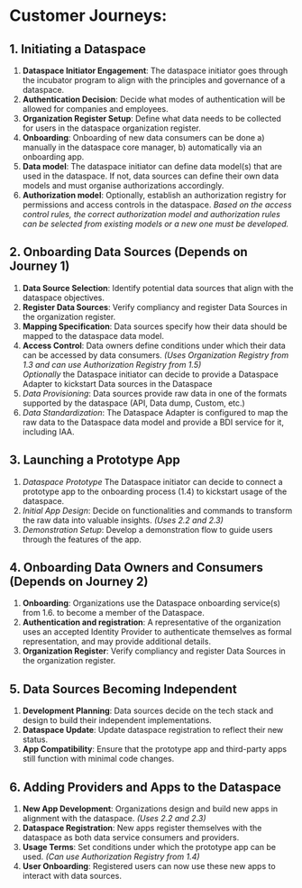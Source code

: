 # Customer Journeys:

## 1. Initiating a Dataspace

1. **Dataspace Initiator Engagement**: The dataspace initiator goes through the incubator program to align with the principles and governance of a dataspace.
2. **Authentication Decision**: Decide what modes of authentication will be allowed for companies and employees.
3. **Organization Register Setup**: Define what data needs to be collected for users in the dataspace organization register.
4. **Onboarding**: Onboarding of new data consumers can be done a) manually in the dataspace core manager, b) automatically via an onboarding app.
5. **Data model**: The dataspace initiator can define data model(s) that are used in the dataspace. If not, data sources can define their own data models and must organise authorizations accordingly.
6. **Authorization model**: Optionally, establish an authorization registry for permissions and access controls in the dataspace. _Based on the access control rules, the correct authorization model and authorization rules can be selected from existing models or a new one must be developed._

## 2. Onboarding Data Sources (Depends on Journey 1)

1. **Data Source Selection**: Identify potential data sources that align with the dataspace objectives.
2. **Register Data Sources**: Verify compliancy and register Data Sources in the organization register.
3. **Mapping Specification**: Data sources specify how their data should be mapped to the dataspace data model.
4. **Access Control**: Data owners define conditions under which their data can be accessed by data consumers. _(Uses Organization Registry from 1.3 and can use Authorization Registry from 1.5)_  
_Optionally_ the Dataspace initiator can decide to provide a Dataspace Adapter to kickstart Data sources in the Dataspace
5. _Data Provisioning_: Data sources provide raw data in one of the formats supported by the dataspace (API, Data dump, Custom, etc.)
6. _Data Standardization_: The Dataspace Adapter is configured to map the raw data to the Dataspace data model and provide a BDI service for it, including IAA.

## 3. Launching a Prototype App
1. _Dataspace Prototype_ The Dataspace initiator can decide to connect a prototype app to the onboarding process (1.4) to kickstart usage of the dataspace.
2. _Initial App Design_: Decide on functionalities and commands to transform the raw data into valuable insights. _(Uses 2.2 and 2.3)_
3. _Demonstration Setup_: Develop a demonstration flow to guide users through the features of the app.

## 4. Onboarding Data Owners and Consumers (Depends on Journey 2) 
1. **Onboarding**: Organizations use the Dataspace onboarding service(s) from 1.6. to become a member of the Dataspace.
2. **Authentication and registration**: A representative of the organization uses an accepted Identity Provider to authenticate themselves as formal representation, and may provide additional details.
3. **Organization Register**: Verify compliancy and register Data Sources in the organization register.

## 5. Data Sources Becoming Independent

1. **Development Planning**: Data sources decide on the tech stack and design to build their independent implementations.
2. **Dataspace Update**: Update dataspace registration to reflect their new status.
3. **App Compatibility**: Ensure that the prototype app and third-party apps still function with minimal code changes.

## 6. Adding Providers and Apps to the Dataspace

1. **New App Development**: Organizations design and build new apps in alignment with the dataspace. _(Uses 2.2 and 2.3)_
2. **Dataspace Registration**: New apps register themselves with the dataspace as both data service consumers and providers.
3. **Usage Terms**: Set conditions under which the prototype app can be used. _(Can use Authorization Registry from 1.4)_
4. **User Onboarding**: Registered users can now use these new apps to interact with data sources.



